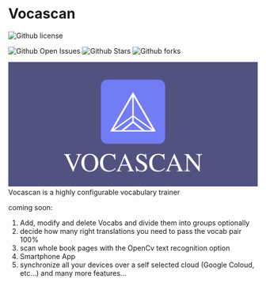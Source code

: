 # Vocascan
![Github license](https://img.shields.io/github/license/ENDER-9/Vocascan?style=flat-square)

![Github Open Issues](https://img.shields.io/github/issues/ENDER-9/Vocascan)
![Github Stars](https://img.shields.io/github/stars/ENDER-9/Vocascan)
![Github forks](https://img.shields.io/github/forks/ENDER-9/Vocascan)



![alt text](https://github.com/ENDER-9/Vocascan/blob/master/src/images/Vocascan-github-logo.png)
Vocascan is a highly configurable vocabulary trainer

coming soon:
1. Add, modify and delete Vocabs and divide them into groups optionally
2. decide how many right translations you need to pass the vocab pair 100%
3. scan whole book pages with the OpenCv text recognition option
4. Smartphone App
5. synchronize all your devices over a self selected cloud (Google Coloud, etc...)
and many more features...
